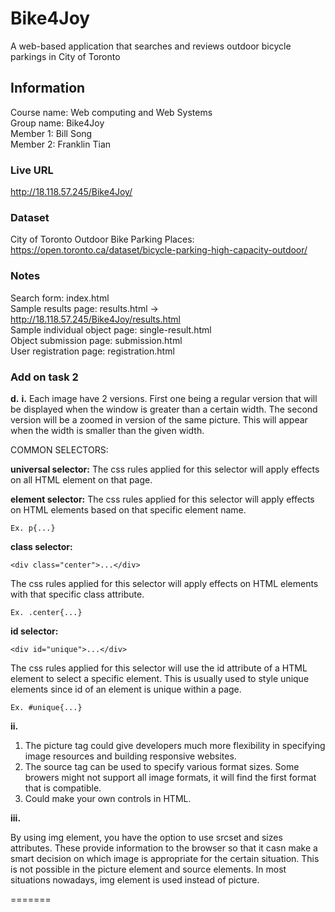 # Bike4Joy
A web-based application that searches and reviews outdoor bicycle parkings in City of Toronto 

## Information
Course name: Web computing and Web Systems <br />Group name: Bike4Joy <br />Member 1: Bill Song <br /> Member 2: Franklin Tian <br />

### Live URL
http://18.118.57.245/Bike4Joy/

### Dataset
City of Toronto Outdoor Bike Parking Places: https://open.toronto.ca/dataset/bicycle-parking-high-capacity-outdoor/

### Notes
Search form: index.html <br />
Sample results page: results.html -> http://18.118.57.245/Bike4Joy/results.html <br />
Sample individual object page: single-result.html <br />
Object submission page: submission.html <br />
User registration page: registration.html <br />

### Add on task 2 
**d.** 
**i.** Each image have 2 versions. First one being a regular version that will be displayed when the window is greater than a certain width. The second version will be a zoomed in version of the same picture. This will appear when the width is smaller than the given width.


COMMON SELECTORS:

**universal selector:** The css rules applied for this selector will apply effects on all HTML element on that page.

**element selector:** The css rules applied for this selector will apply effects on HTML elements based on that specific element name. 
```
Ex. p{...}
```

**class selector:** 
```
<div class="center">...</div>
``` 
The css rules applied for this selector will apply effects on HTML elements with that specific class attribute. 
```
Ex. .center{...}
```

**id selector:** 
```
<div id="unique">...</div>
``` 
The css rules applied for this selector will use the id attribute of a HTML element to select a specific element. This is usually used to style unique elements since id of an element is unique within a page. 
```
Ex. #unique{...}
```

**ii.**

1) The picture tag could give developers much more flexibility in specifying image resources and building responsive websites.
2) The source tag can be used to specify various format sizes. Some browers might not support all image formats, it will find the first format that is compatible.
3) Could make your own controls in HTML.



**iii.**

By using img element, you have the option to use srcset and sizes attributes. These provide information to the browser so that it casn make a smart decision on which image is appropriate for the certain situation. This is not possible in the picture element and source elements. In most situations nowadays, img element is used instead of picture.

=======